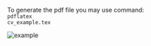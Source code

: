To generate the pdf file you may use command:<br>
<code>pdflatex cv_example.tex</code>


![example
](resume_example.png)
